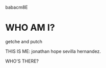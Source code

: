 babacm8E
# WHO AM I?
getche and putch

THIS IS ME: jonathan hope sevilla hernandez.

<!-- comments here
|
|WELCOME TO ME!
|
|NEW PROJECTS ARE AVAILABLE.
|
|...WHO'S THERE?
|
|end of comments --!>

WHO'S THERE?
